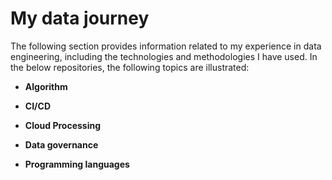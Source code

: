 # My data journey
The following section provides information related to my experience in data engineering, including the technologies and methodologies I have used. In the below repositories, the following topics are illustrated:

* **Algorithm**
   
* **CI/CD**
   
* **Cloud Processing**
   
* **Data governance**
   
* **Programming languages**
